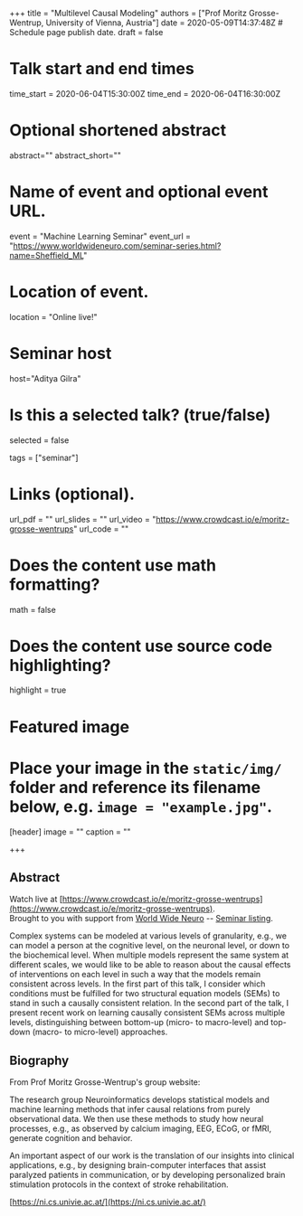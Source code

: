 +++
title = "Multilevel Causal Modeling"
authors = ["Prof Moritz Grosse-Wentrup, University of Vienna, Austria"]
date = 2020-05-09T14:37:48Z  # Schedule page publish date.
draft = false

# Talk start and end times
time_start = 2020-06-04T15:30:00Z
time_end = 2020-06-04T16:30:00Z

# Optional shortened abstract
abstract=""
abstract_short=""

# Name of event and optional event URL.
event = "Machine Learning Seminar"
event_url = "https://www.worldwideneuro.com/seminar-series.html?name=Sheffield_ML"

# Location of event.
location = "Online live!"

# Seminar host
host="Aditya Gilra"

# Is this a selected talk? (true/false)
selected = false

tags = ["seminar"]

# Links (optional).
url_pdf = ""
url_slides = ""
url_video = "https://www.crowdcast.io/e/moritz-grosse-wentrups"
url_code = ""

# Does the content use math formatting?
math = false

# Does the content use source code highlighting?
highlight = true

# Featured image
# Place your image in the `static/img/` folder and reference its filename below, e.g. `image = "example.jpg"`.
[header]
image = ""
caption = ""

+++

## Abstract
  
Watch live at [https://www.crowdcast.io/e/moritz-grosse-wentrups](https://www.crowdcast.io/e/moritz-grosse-wentrups).  
Brought to you with support from [World Wide Neuro](https://www.worldwideneuro.com) -- [Seminar listing](https://www.worldwideneuro.com/seminar-series.html?name=Sheffield_ML).  
  
Complex systems can be modeled at various levels of granularity, e.g., we can model a person at the cognitive level, on the neuronal level, or down to the biochemical level. When multiple models represent the same system at different scales, we would like to be able to reason about the causal effects of interventions on each level in such a way that the models remain consistent across levels. In the first part of this talk, I consider which conditions must be fulfilled for two structural equation models (SEMs) to stand in such a causally consistent relation. In the second part of the talk, I present recent work on learning causally consistent SEMs across multiple levels, distinguishing between bottom-up (micro- to macro-level) and top-down (macro- to micro-level) approaches.  
  
## Biography

From Prof Moritz Grosse-Wentrup's group website:  
  
The research group Neuroinformatics develops statistical models and machine learning methods that infer causal relations from purely observational data. We then use these methods to study how neural processes, e.g., as observed by calcium imaging, EEG, ECoG, or fMRI, generate cognition and behavior.  
  
An important aspect of our work is the translation of our insights into clinical applications, e.g., by designing brain-computer interfaces that assist paralyzed patients in communication, or by developing personalized brain stimulation protocols in the context of stroke rehabilitation.  
    
[https://ni.cs.univie.ac.at/](https://ni.cs.univie.ac.at/)  
